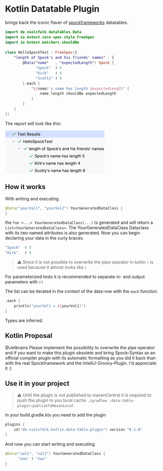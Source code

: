 # Kotlin Datatable Plugin

brings back the iconic flaver of [spockframeworks](https://spockframework.org/) datatables. 

```kotlin
import de.nielsfalk.dataTables.Data
import io.kotest.core.spec.style.FreeSpec
import io.kotest.matchers.shouldBe

class HelloSpockTest : FreeSpec({
    "length of Spock's and his friends' names" - {
        @Data("name"   , "expectedLength") Spock {
              "Spock"  ǀ 5
              "Kirk"   ǀ 4
              "Scotty" ǀ 6
        }.each {
            "${name}'s name has length $expectedLength" {
                name.length shouldBe expectedLength
            }
        }
    }
})
```

The report will look like this:

![HelloSpockTestResults.png](HelloSpockTestResults.png)

## How it works

With writing and executing 
```kotlin
@Data("yourVal1", "yourVal2") YourGeneratedDataClass {
}
```
the ```fun <...> YourGeneratedDataClass(...)``` is generated and will return a ```List<YourGeneratedDataClass>```. The YourGeneratedDataClass Dataclass with its two named attributes is also generated. Now you can begin declaring your data in the curly braces.
```kotlin
"Spock"  ǀ 5
"Kirk"   ǀ 4
```
> ⚠️ Since it is not possible to overwrite the pipe operator in kotlin ```ǀ``` is used because it almost looks like ```|```

For parameterized tests it is recommended to separate in- and output parameters with ```ǀǀ```

The list can be iterated in the context of the data-row with the ```each``` function.
```kotlin
.each {
    println("yourVal1 = ${yourVal1}")
}
```
Types are inferred.

## Kotlin Proposal

@Jetbrains Please implement the possibility to overwrite the pipe operator and if you want to make this plugin obsolete and bring Spock-Syntax as an official compiler plugin with its automatic formatting as you did it back than with the real Spockframework and the IntelliJ-Groovy-Plugin. I'd appreciate it :)

## Use it in your project

> ⚠️ Until the plugin is not published to mavenCentral it is required to push the plugin to you local cache 
`./gradlew :data-table-plugin:publishToMavenLocal`

In your build.gradle.kts you need to add the plugin
```kotlin
plugins {
    id("de.nielsfalk.kotlin.data-table-plugin") version "0.1.0"
}
```
And now you can start writing and executing
```kotlin
@Data("val1", "val2") YourGeneratedDataClass {
      "one" ǀ "two"
}
```